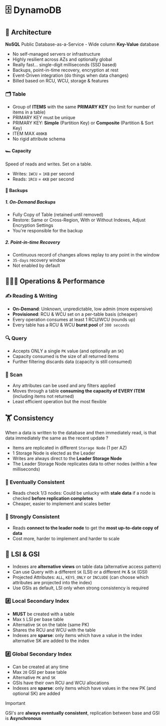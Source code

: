 # 🗄️ DynamoDB

## 📐 Architecture

**NoSQL** Public Database-as-a-Service - Wide column **Key-Value** database

- No self-managed servers or infrastructure
- Highly resilient across AZs and optionally global
- Really fast... single-digit milliseconds (SSD based)
- Backups, point-in-time recovery, encryption at rest
- Event-Driven integration (do things when data changes)
- Billed based on RCU, WCU, storage & features

### 🗂️ Table

- Group of **ITEMS** with the same **PRIMARY KEY** (no limit for number of items in a table)
- PRIMARY KEY must be unique
- PRIMARY KEY: **Simple** (Partition Key) or **Composite** (Partition & Sort Key)
- ITEM MAX `400KB`
- No rigid attribute schema

#### 🏎️ Capacity

Speed of reads and writes. Set on a table.

- Writes: `1WCU` = `1KB` per second
- Reads: `1RCU` = `4KB` per second

#### 💾 Backups

##### 1. On-Demand Backups

- Fully Copy of Table (retained until removed)
- Restore: Same or Cross-Region, With or Without Indexes, Adjust Encryption Settings
- You're responsible for the backup

##### 2. Point-in-time Recovery

- Continuous record of changes allows replay to any point in the window
- `35-days` recovery window
- Not enabled by default

## 👨🏻‍🏭 Operations & Performance

### ✍️ Reading & Writing

- **On-Demand**: Unknown, unpredictable, low admin (more expensive)
- **Provisioned**: RCU & WCU set on a per-table basis (cheaper)
- Every operation consumes at least 1 RCU/WCU (rounds up)
- Every table has a RCU & WCU **burst pool** of `300 seconds`

### 🔍 Query

- Accepts ONLY a single `PK` value (and optionally an `SK`)
- Capacity consumed is the size of all returned items
- Further filtering discards data (capacity is still consumed)

### 🔦 Scan

- Any attributes can be used and any filters applied
- Moves through a table **consuming the capacity of EVERY ITEM** (including items not returned)
- Least efficient operation but the most flexible 

## 🏋️ Consistency

When a data is written to the database and then immediately read, is that data immediately the same as the recent update ?

- Items are replicated in different `Storage Node` (1 per AZ)
- 1 Storage Node is elected as the Leader
- Writes are always direct to the **Leader Storage Node**
- The Leader Storage Node replicates data to other nodes (within a few milliseconds)

### 🤷 Eventually Consistent

- Reads check 1/3 nodes: Could be unlucky with **stale data** if a node is checked **before replication completes**
- Cheaper, easier to implement and scales better

### 💪 Strongly Consistent

- Reads **connect to the leader node** to get the **most up-to-date copy of data**
- Cost more, harder to implement and harder to scale

## 📍 LSI & GSI

- Indexes are **alternative views** on table data (alternative access pattern)
- Can use Query with a different `SK` (LSI) or a different `PK` & `SK` (GSI)
- Projected Attributes: `ALL`, `KEYS_ONLY` or `INCLUDE` (can choose which attributes are projected into the index)
- Use GSIs as default, LSI only when strong consistency is required

### #️⃣ Local Secondary Index

- **MUST** be created with a table
- Max `5` LSI per base table
- Alternative `SK` on the table (same PK)
- Shares the RCU and WCU with the table
- Indexes are **sparse**: only items which have a value in the index alternative SK are added to the index

### #️⃣ Global Secondary Index

- Can be created at any time 
- Max `20` GSI per base table
- Alternative `PK` and `SK`
- GSIs have their own RCU and WCU allocations
- Indexes are **sparse**: only items which have values in the new PK (and optional SK) are added

> [!IMPORTANT]
> GSI's are **always eventually consistent**, replication between base and GSI is **Asynchronous**
